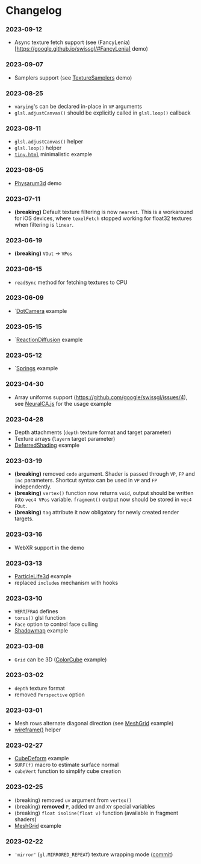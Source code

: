 # Changelog

### 2023-09-12

- Async texture fetch support (see (FancyLenia)[https://google.github.io/swissgl/#FancyLenia] demo)

### 2023-09-07

- Samplers support (see [TextureSamplers](https://google.github.io/swissgl/#TextureSamplers) demo)

### 2023-08-25

- `varying`'s can be declared in-place in `VP` arguments
- `glsl.adjustCanvas()` should be explicitly called in `glsl.loop()` callback

### 2023-08-11

- `glsl.adjustCanvas()` helper
- `glsl.loop()` helper
- [`tiny.html`](https://google.github.io/swissgl/tiny.html) minimalistic example

### 2023-08-05

- [Physarum3d](https://google.github.io/swissgl/#Physarum3d) demo

### 2023-07-11

- **(breaking)** Default texture filtering is now `nearest`. This is a workaround for iOS devices, where `texelFetch` stopped working for float32 textures when filtering is `linear`.

### 2023-06-19

- **(breaking)** `VOut` -> `VPos`

### 2023-06-15

- `readSync` method for fetching textures to CPU

### 2023-06-09

- `[DotCamera](https://google.github.io/swissgl/#DotCamera) example

### 2023-05-15

- `[ReactionDiffusion](https://google.github.io/swissgl/#ReactionDiffusion) example

### 2023-05-12

- `[Springs](https://google.github.io/swissgl/#Springs) example

### 2023-04-30

- Array uniforms support (https://github.com/google/swissgl/issues/4), see [NeuralCA.js](https://github.com/google/swissgl/blob/main/demo/NeuralCA.js) for the usage example

### 2023-04-28

- Depth attachments (`depth` texture format and target parameter)
- Texture arrays (`layern` target parameter)
- [DeferredShading](https://google.github.io/swissgl/#DeferredShading) example

### 2023-03-19

- **(breaking)** removed `code` argument. Shader is passed through `VP`, `FP` and `Inc` parameters. Shortcut syntax can be used in `VP` and `FP` independently.
- **(breaking)** `vertex()` function now returns `void`, output should be written into `vec4 VPos` variable. `fragment()` output now should be stored in `vec4 FOut`.
- **(breaking)** `tag` attribute it now obligatory for newly created render targets.

### 2023-03-16

- WebXR support in the demo

### 2023-03-13

- [ParticleLife3d](https://google.github.io/swissgl/#ParticleLife3d) example
- replaced `includes` mechanism with hooks

### 2023-03-10

- `VERT`/`FRAG` defines
- `torus()` glsl function
- `Face` option to control face culling
- [Shadowmap](https://google.github.io/swissgl/#Shadowmap) example

### 2023-03-08

- `Grid` can be 3D ([ColorCube](https://google.github.io/swissgl/#ColorCube) example)

### 2023-03-02

- `depth` texture format
- removed `Perspective` option

### 2023-03-01

- Mesh rows alternate diagonal direction (see [MeshGrid](https://google.github.io/swissgl/#MeshGrid) example)
- [wireframe()](https://github.com/google/swissgl/blob/8cf8cac20c4ec3352fec639c8d22dc5814d5e674/swissgl.js#L201) helper

### 2023-02-27

- [CubeDeform](../demo/CubeDeform.js) example
- `SURF(f)` macro to estimate surface normal
- `cubeVert` function to simplify cube creation

### 2023-02-25

- (breaking) removed `uv` argument from `vertex()`
- (breaking) **removed** `P`, added `UV` and `XY` special variables
- (breaking) `float isoline(float v)` function (available in fragment shaders)
- [MeshGrid](../demo/MeshGrid.js) example

### 2023-02-22

- `'mirror'` (`gl.MIRRORED_REPEAT`) texture wrapping mode ([commit](https://github.com/google/swissgl/commit/d690e94fff35766b5a6358d96a4b7d6c59cff166))
